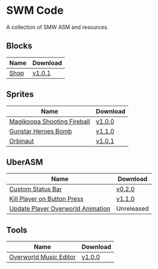 # SWM Code

A collection of SMW ASM and resources.

## Blocks

| Name                  | Download                                                                                         |
| --------------------- | ------------------------------------------------------------------------------------------------ |
| [Shop](./blocks/shop) | [v1.0.1](https://github.com/zuccha/smw-code/releases/download/shop_block%2F1.0.1/shop-1.0.1.zip) |

## Sprites

| Name                                                        | Download                                                                                                                 |
| ----------------------------------------------------------- | ------------------------------------------------------------------------------------------------------------------------ |
| [Magikoopa Shooting Fireball](./sprites/magikoopa_fireball) | [v1.0.0](https://github.com/zuccha/smw-code/releases/download/magikoopa_fireball%2F1.0.0/magikoopa_fireball-1.0.0.zip)   |
| [Gunstar Heroes Bomb](./sprites/gunstar_heroes_bomb)        | [v1.1.0](https://github.com/zuccha/smw-code/releases/download/gunstar_heroes_bomb%2F1.1.0/gunstar_heroes_bomb-1.1.0.zip) |
| [Orbinaut](./sprites/orbinaut)                              | [v1.0.1](https://github.com/zuccha/smw-code/releases/download/orbinaut%2F1.0.1/orbinaut-1.0.1.zip)                       |

## UberASM

| Name                                                                              | Download                                                                                                                                 |
| --------------------------------------------------------------------------------- | ---------------------------------------------------------------------------------------------------------------------------------------- |
| [Custom Status Bar](./uber-asm/custom_status_bar)                                 | [v0.2.0](https://github.com/zuccha/smw-code/releases/download/custom_status_bar%2F0.2.0/custom_status_bar-0.2.0.zip)                     |
| [Kill Player on Button Press](./uber-asm/kill_player_on_button_press)             | [v1.1.0](https://github.com/zuccha/smw-code/releases/download/kill_player_on_button_press%2F1.1.0/kill_player_on_button_press-1.1.0.zip) |
| [Update Player Overworld Animation](./uber-asm/update_player_overworld_animation) | Unreleased                                                                                                                               |

## Tools

| Name                                                     | Download                                                                                                                              |
| -------------------------------------------------------- | ------------------------------------------------------------------------------------------------------------------------------------- |
| [Overworld Music Editor](./tools/overworld_music_editor) | [v1.0.0](https://github.com/zuccha/smw-code/releases/download/tool%2Foverworld_music_editor%2F1.0.0/overworld_music_editor-1.0.0.zip) |
